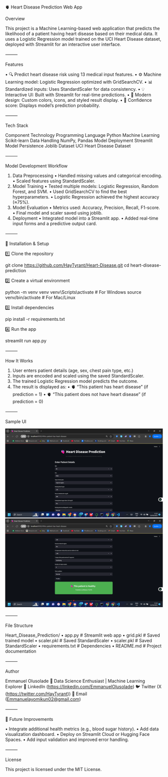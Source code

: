 🫀 Heart Disease Prediction Web App

Overview

This project is a Machine Learning-based web application that predicts the likelihood of a patient having heart disease based on their medical data.
It uses a Logistic Regression model trained on the UCI Heart Disease dataset, deployed with Streamlit for an interactive user interface.

⸻

Features

 • 🔍 Predict heart disease risk using 13 medical input features.
 • ⚙️ Machine Learning model: Logistic Regression optimized with GridSearchCV.
 • 📊 Standardized inputs: Uses StandardScaler for data consistency.
 • 💡 Interactive UI: Built with Streamlit for real-time predictions.
 • 🎨 Modern design: Custom colors, icons, and styled result display.
 • 💬 Confidence score: Displays model’s prediction probability.

⸻

Tech Stack

Component Technology
Programming Language Python
Machine Learning Scikit-learn
Data Handling NumPy, Pandas
Model Deployment Streamlit
Model Persistence Joblib
Dataset UCI Heart Disease Dataset


⸻

Model Development Workflow
 1. Data Preprocessing
 • Handled missing values and categorical encoding.
 • Scaled features using StandardScaler.
 2. Model Training
 • Tested multiple models: Logistic Regression, Random Forest, and SVM.
 • Used GridSearchCV to find the best hyperparameters.
 • Logistic Regression achieved the highest accuracy (≈75%).
 3. Model Evaluation
 • Metrics used: Accuracy, Precision, Recall, F1-score.
 • Final model and scaler saved using joblib.
 4. Deployment
 • Integrated model into a Streamlit app.
 • Added real-time input forms and a predictive output card.

⸻

🧰 Installation & Setup

1️⃣ Clone the repository

git clone https://github.com/HayTyrant/Heart-Disease.git
cd heart-disease-prediction

2️⃣ Create a virtual environment

python -m venv venv
venv\Scripts\activate    # For Windows
source venv/bin/activate # For Mac/Linux

3️⃣ Install dependencies

pip install -r requirements.txt

4️⃣ Run the app

streamlit run app.py


⸻

How It Works
 1. User enters patient details (age, sex, chest pain type, etc.)
 2. Inputs are encoded and scaled using the saved StandardScaler.
 3. The trained Logistic Regression model predicts the outcome.
 4. The result is displayed as:
 • 🫀 “This patient has heart disease” (if prediction = 1)
 • 🫀 “This patient does not have heart disease” (if prediction = 0)

⸻

Sample UI

![App Screenshot](app_preview1.png)
![App Screenshot](app_preview2.png)



⸻

File Structure

Heart_Disease_Prediction/
• app.py                     # Streamlit web app
• grid.pkl                   # Saved trained model
• scaler.pkl                 # Saved StandardScaler
• scaler.pkl                 # Saved StandardScaler
• requirements.txt           # Dependencies
• README.md                  # Project documentation


⸻

Author

Emmanuel Olusolade
📍 Data Science Enthusiast | Machine Learning Explorer
💼 LinkedIn (https://linkedin.com/EmmanuelOlusolade)
🐦 Twitter (X (https://twitter.com/HayTyrant))
📧 Email (Emmanuelayomikun02@gmail.com)

⸻

🏁 Future Improvements

 •  Integrate additional health metrics (e.g., blood sugar history).
 •  Add data visualization dashboard.
 •  Deploy on Streamlit Cloud or Hugging Face Spaces.
 •  Add input validation and improved error handling.

⸻

License

This project is licensed under the MIT License.

